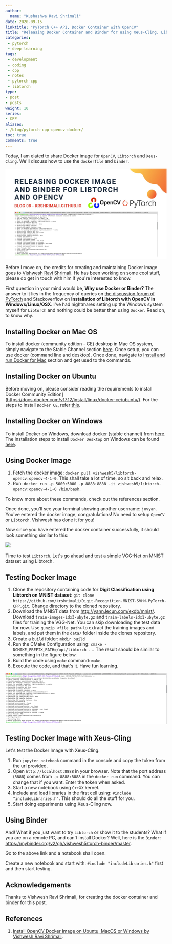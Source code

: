 ```yaml
---
author:
  name: "Kushashwa Ravi Shrimali"
date: 2020-09-15
linktitle: "PyTorch C++ API, Docker Container with OpenCV"
title: "Releasing Docker Container and Binder for using Xeus-Cling, Libtorch and OpenCV in C++"
categories:
 - pytorch
 - deep learning
tags:
 - development
 - coding
 - cpp
 - notes
 - pytorch-cpp
 - libtorch
type:
- post
- posts
weight: 10
series:
- CPP
aliases:
- /blog/pytorch-cpp-opencv-docker/
toc: true
comments: true
---
```


Today, I am elated to share Docker image for `OpenCV`, `Libtorch` and `Xeus-Cling`. We'll discuss how to use the `dockerfile` and `binder`.

![](https://raw.githubusercontent.com/krshrimali/blog/main/assets/cover-images/Cover-Docker-Binder.jpg)

Before I move on, the credits for creating and maintaining Docker image goes to [Vishwesh Ravi Shrimali](https://github.com/vishwesh5). He has been working on some cool stuff, please do get in touch with him if you're interested to know.

First question in your mind would be, **Why use Docker or Binder?** The answer to it lies in the frequency of queries on [the discussion forum of PyTorch](http://www.discuss.pytorch.org) and Stackoverflow on **Installation of Libtorch with OpenCV in Windows/Linux/OSX**. I've had nightmares setting up the Windows system myself for `Libtorch` and nothing could be better than using `Docker`. Read on, to know why.

## Installing Docker on Mac OS

To install docker (community edition - CE) desktop in Mac OS system, simply navigate to the Stable Channel section [here](https://docs.docker.com/v17.12/docker-for-mac/install/#download-docker-for-mac). Once setup, you can use docker (command line and desktop). Once done, navigate to [Install and run Docker for Mac](https://docs.docker.com/v17.12/docker-for-mac/install/#install-and-run-docker-for-mac) section and get used to the commands.

## Installing Docker on Ubuntu

Before moving on, please consider reading the requirements to install Docker Community Edition](https://docs.docker.com/v17.12/install/linux/docker-ce/ubuntu/). For the steps to install `Docker CE`, refer [this](https://docs.docker.com/v17.12/install/linux/docker-ce/ubuntu/#install-docker-ce-1).

## Installing Docker on Windows

To install Docker on Windows, download docker (stable channel) from [here](https://docs.docker.com/v17.12/docker-for-windows/install/#download-docker-for-windows). The installation steps to install `Docker Desktop` on Windows can be found [here](https://docs.docker.com/v17.12/docker-for-windows/install/#install-docker-for-windows-desktop-app).

## Using Docker Image 

1. Fetch the docker image: `docker pull vishwesh5/libtorch-opencv:opencv-4-1-0`. This shall take a lot of time, so sit back and relax.
2. Run: `docker run -p 5000:5000 -p 8888:8888 -it vishwesh5/libtorch-opencv:opencv-4-1-0 /bin/bash`.

To know more about these commands, check out the references section.

Once done, you'll see your terminal showing another username: `jovyan`. You've entered the docker image, congratulations! No need to setup `OpenCV` or `Libtorch`. Vishwesh has done it for you!

Now since you have entered the docker container successfully, it should look something similar to this:

<img src="/assets/Docker-Image-1.png"/>

Time to test `Libtorch`. Let's go ahead and test a simple VGG-Net on MNIST dataset using Libtorch.

## Testing Docker Image

1. Clone the repository containing code for **Digit Classification using Libtorch on MNIST dataset**: `git clone https://github.com/krshrimali/Digit-Recognition-MNIST-SVHN-PyTorch-CPP.git`. Change directory to the cloned repository. 
2. Download the MNIST data from http://yann.lecun.com/exdb/mnist/. Download `train-images-idx3-ubyte.gz` and `train-labels-idx1-ubyte.gz` files for training the VGG-Net. You can skip downloading the test data for now. Use `gunzip <file_path>` to extract the training images and labels, and put them in the `data/` folder inside the clones repository.
3. Create a `build` folder: `mkdir build`
4. Run the CMake Configuration using: `cmake -DCMAKE_PREFIX_PATH=/opt/libtorch ..`. The result should be similar to something in the figure below.
5. Build the code using `make` command: `make`.
6. Execute the code, and that's it. Have fun learning.

![](https://raw.githubusercontent.com/krshrimali/blog/main/assets/blogs/Docker-Image-2.png)

## Testing Docker Image with Xeus-Cling

Let's test the Docker Image with Xeus-Cling.

1. Run `jupyter notebook` command in the console and copy the token from the url provided.
2. Open `http://localhost:8888` in your browser. Note that the port address (`8888`) comes from `-p 8888:8888` in the `docker run` command. You can change that if you want. Enter the token when asked.
3. Start a new notebook using `C++XX` kernel.
4. Include and load libraries in the first cell using: `#include "includeLibraries.h"`. This should do all the stuff for you.
5. Start doing experiments using Xeus-Cling now.

## Using Binder

And! What if you just want to try `Libtorch` or show it to the students? What if you are on a remote PC, and can't install Docker? Well, here is the `Binder`: https://mybinder.org/v2/gh/vishwesh5/torch-binder/master.

Go to the above link and a notebook shall open. 

Create a new notebook and start with: `#include "includeLibraries.h"` first and then start testing.

## Acknowledgements

Thanks to Vishwesh Ravi Shrimali, for creating the docker container and binder for this post.

## References

1. [Install OpenCV Docker Image on Ubuntu, MacOS or Windows by Vishwesh Ravi Shrimali](https://www.learnopencv.com/install-opencv-docker-image-ubuntu-macos-windows).
